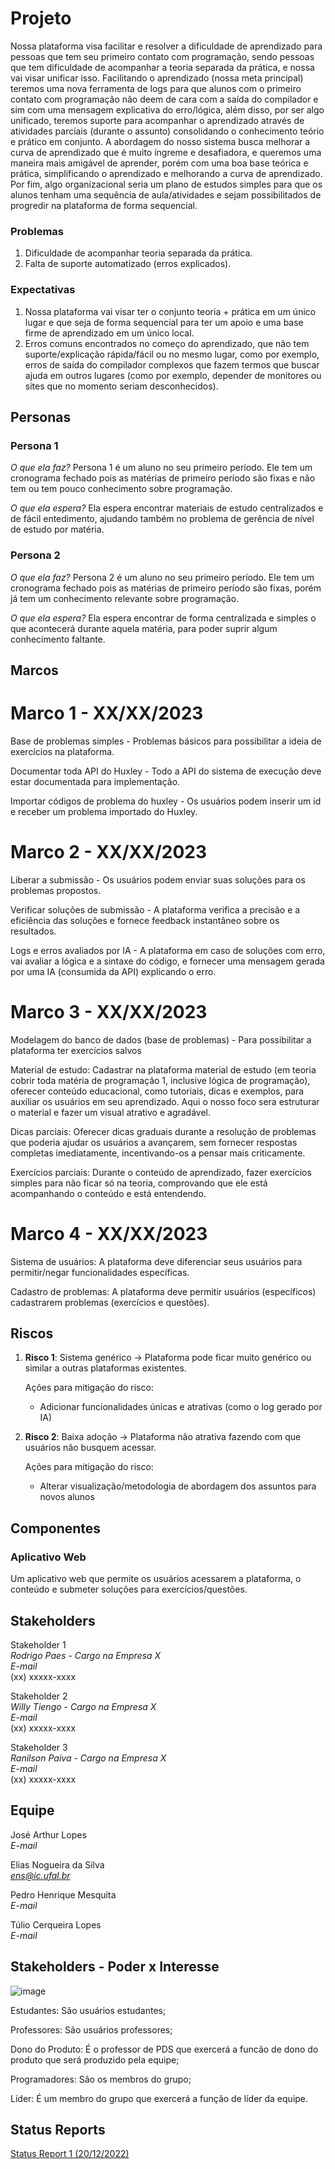 # Projeto

Nossa plataforma visa facilitar e resolver a dificuldade de aprendizado para pessoas que tem seu primeiro contato com programação, sendo pessoas que tem dificuldade de acompanhar a teoria separada da prática, e nossa vai visar unificar isso. Facilitando o aprendizado (nossa meta principal) teremos uma nova ferramenta de logs para que alunos com o primeiro contato com programação não deem de cara com a saída do compilador e sim com uma mensagem explicativa do erro/lógica, além disso, por ser algo unificado, teremos suporte para acompanhar o aprendizado através de atividades parciais (durante o assunto) consolidando o conhecimento teório e prático em conjunto. A abordagem do nosso sistema busca melhorar a curva de aprendizado que é muito íngreme e desafiadora, e queremos uma maneira mais amigável de aprender, porém com uma boa base teórica e prática, simplificando o aprendizado e melhorando a curva de aprendizado. Por fim, algo organizacional seria um plano de estudos simples para que os alunos tenham uma sequência de aula/atividades e sejam possibilitados de progredir na plataforma de forma sequencial.

### Problemas

1) Dificuldade de acompanhar teoria separada da prática.
2) Falta de suporte automatizado (erros explicados).

### Expectativas

1) Nossa plataforma vai visar ter o conjunto teoria + prática em um único lugar e que seja de forma sequencial para ter um apoio e uma base firme de aprendizado em um único local.
2) Erros comuns encontrados no começo do aprendizado, que não tem suporte/explicação rápida/fácil ou no mesmo lugar, como por exemplo, erros de saída do compilador complexos que fazem termos que buscar ajuda em outros lugares (como por exemplo, depender de monitores ou sites que no momento seriam desconhecidos).


## Personas

### Persona 1

*O que ela faz?* Persona 1 é um aluno no seu primeiro período. Ele tem um cronograma fechado pois as matérias de primeiro período são fixas e não tem ou tem pouco conhecimento sobre programação.

*O que ela espera?* Ela espera encontrar materiais de estudo centralizados e de fácil entedimento, ajudando também no problema de gerência de nível de estudo por matéria. 

### Persona 2

*O que ela faz?* Persona 2 é um aluno no seu primeiro período. Ele tem um cronograma fechado pois as matérias de primeiro período são fixas, porém já tem um conhecimento relevante sobre programação.

*O que ela espera?* Ela espera encontrar de forma centralizada e simples o que acontecerá durante aquela matéria, para poder suprir algum conhecimento faltante.

## Marcos

# Marco 1 - XX/XX/2023

Base de problemas simples - Problemas básicos para possibilitar a ideia de exercícios na plataforma.

Documentar toda API do Huxley - Todo a API do sistema de execução deve estar documentada para implementação.

Importar códigos de problema do huxley - Os usuários podem inserir um id e receber um problema importado do Huxley. 

# Marco 2 - XX/XX/2023

Liberar a submissão - Os usuários podem enviar suas soluções para os problemas propostos. 

Verificar soluções de submissão - A plataforma verifica a precisão e a eficiência das soluções e fornece feedback instantâneo sobre os resultados.

Logs e erros avaliados por IA - A plataforma em caso de soluções com erro, vai avaliar a lógica e a sintaxe do código, e fornecer uma mensagem gerada por uma IA (consumida da API) explicando o erro.

# Marco 3 - XX/XX/2023

Modelagem do banco de dados (base de problemas) - Para possibilitar a plataforma ter exercícios salvos

Material de estudo: Cadastrar na plataforma material de estudo (em teoria cobrir toda matéria de programação 1, inclusive lógica de programação), oferecer conteúdo educacional, como tutoriais, dicas e exemplos, para auxiliar os usuários em seu aprendizado. Aqui o nosso foco sera estruturar o material e fazer um visual atrativo e agradável.

Dicas parciais: Oferecer dicas graduais durante a resolução de problemas que poderia ajudar os usuários a avançarem, sem fornecer respostas completas imediatamente, incentivando-os a pensar mais criticamente.

Exercícios parciais: Durante o conteúdo de aprendizado, fazer exercícios simples para não ficar só na teoria, comprovando que ele está acompanhando o conteúdo e está entendendo.

# Marco 4 - XX/XX/2023

Sistema de usuários: A plataforma deve diferenciar seus usuários para permitir/negar funcionalidades específicas.

Cadastro de problemas: A plataforma deve permitir usuários (específicos) cadastrarem problemas (exercícios e questões).


## Riscos

1. **Risco 1**: Sistema genérico -> Plataforma pode ficar muito genérico ou similar a outras plataformas existentes.

   Ações para mitigação do risco:

   * Adicionar funcionalidades únicas e atrativas (como o log gerado por IA)
  
2. **Risco 2**: Baixa adoção -> Plataforma não atrativa fazendo com que usuários não busquem acessar.

   Ações para mitigação do risco:

   * Alterar visualização/metodologia de abordagem dos assuntos para novos alunos


## Componentes

### Aplicativo Web 
Um aplicativo web que permite os usuários acessarem a plataforma, o conteúdo e submeter soluções para exercícios/questões.

## Stakeholders

Stakeholder 1 <br />
*Rodrigo Paes - Cargo na Empresa X* <br />
*E-mail* <br />
(xx) xxxxx-xxxx

Stakeholder 2 <br />
*Willy Tiengo - Cargo na Empresa X* <br />
*E-mail* <br />
(xx) xxxxx-xxxx

Stakeholder 3 <br />
*Ranilson Paiva - Cargo na Empresa X* <br />
*E-mail* <br />
(xx) xxxxx-xxxx

## Equipe

José Arthur Lopes <br />
*E-mail* <br />

Elias Nogueira da Silva <br />
*ens@ic.ufal.br* <br />

Pedro Henrique Mesquita <br />
*E-mail* <br />

Túlio Cerqueira Lopes <br />
*E-mail* <br />

## Stakeholders - Poder x Interesse

![image](https://github.com/EliasNsilva/projeto-pds/assets/83170114/abfe530e-72eb-4f3e-9cb2-393dc9738f4a)

Estudantes: São usuários estudantes;

Professores: São usuários professores;

Dono do Produto: É o professor de PDS que exercerá a funcão de dono do produto que será produzido pela equipe;

Programadores: São os membros do grupo;

Líder: É um membro do grupo que exercerá a função de líder da equipe.


## Status Reports
[Status Report 1 (20/12/2022)](status_report_1.md)
